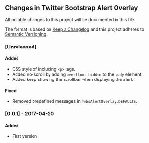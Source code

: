 ## Changes in Twitter Bootstrap Alert Overlay

All notable changes to this project will be documented in this file.

The format is based on [Keep a Changelog](http://keepachangelog.com/) and this project adheres to [Semantic Versioning](http://semver.org/).

### [Unreleased]

#### Added
* CSS style of including `<p>` tags.
* Added no-scroll by adding `overflow: hidden` to the `body` element.
* Added keep showing the scrollbar when displaying the alert.

#### Fixed
* Removed predefined messages in `TwbsAlertOverlay.DEFAULTS`.

### [0.0.1] - 2017-04-20

#### Added
* First version